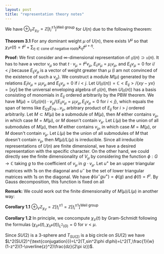 ```yaml
---
layout: post
title: "representation theory notes"
---
```



We have $\oplus_V\mathbb{Z}_{\chi_V}=\mathbb{Z}[t_i^{\pm 1}]^{\text{Weil group}}$ for $U(n)$ due to the following theorem:

**Theorem 3.1** For any dominant weight $\mu$ of $U(n)$, there exists $V^\mu$ so that $\chi_{V^\mu}(t)=t^\mu+\sum_{\eta\in\text{cone of negative roots}}k_{\eta}t^{\mu+\eta}$.

**Proof:** We first consider and $\infty$-dimensional representation of $\mathfrak{gl}(n)\supset\mathfrak{u}(n)$. It has to have a vector $v_\mu$ so that $t\cdot v_\mu=t^\mu v_\mu$, $E_{ii}v_\mu=\mu_iv_\mu$, and $E_{ij}v_\mu=0$ for $i/<j$ because $E_{ij}v_\mu$ is a vector of weight greater than $\mu$ (I am not convinced of the existence of such a $v_\mu$). We construct a module $M(\mu)$ generated by the relations $E_iiv_\mu=\mu_iv_\mu$ and $E_{ij}v_\mu=0$ if $i<j$. Let $U(\mathfrak{gl}(n))=\mathbb{C}<E_{ij}>/\{xy-yx\}=[xy]$ be the universal enveloping algebra of $\mathfrak{gl}(n)$, then $U(\mathfrak{g}(n))$ has a basis consisting of monomials in $E_{ij}$ ordered arbitrarily by the PBW theorem. We have $M(\mu)=U(\mathfrak{gl}(n))\cdot v_\mu/\{E_{ii}v_\mu=\mu_iv_\mu,E_{ij}v_\mu=0\text{ for }i<j\}$, which equals the span of terms like $E_{53}E_{74}...v_\mu$, arbitrary product of $E_{ij}$ for $i>j$ ordered arbitrarily. Let $M\subset M(\mu)$ be a submodule of $M(\mu)$, then $M$ either contains $v_\mu$, in which case $M=M(\mu)$, or $M$ doesn't contain $v_\mu$. Let $L(\mu)$ be the union of all submodules of $M(\mu)$, then $M$ either contains $v_\mu$, in which case $M=M(\mu)$, or $M$ doesn't contain $v_\mu$. Let $L(\mu)$ be the union of all submodules of $M$ that doesn't contain $v_\mu$, then $M(\mu)/L(\mu)$ is irreducible. Since all irreducible representations of $U(n)$ are finite dimensional, we have a desired representation with the specific character. On the other hand, we could directly see the finite dimensionality of $V_\mu$ by considering the function $\phi:G\to\mathbb{C}$ taking $g$ to the coefficient of $v_\mu$ in $g\cdot v_\mu$. Let $u^+$ be an upper triangular matrices with $1$s on the diagonal and $u^-$ be the set of lower triangular matrices with $1$s on the diagonal. We have $\phi(u^-gu^+)=\phi(g)$ and $\phi(t)=t^\mu$. By Gauss decomposition, this function is fixed on all 

**Remark:** We could work out the finite dimensionality of $M(\mu)/L(\mu)$ in another way:

**Corollary 1.1** $\oplus_V\mathbb{Z}_{\chi_V}=\mathbb{Z}[t_i^{\pm 1}=\mathbb{Z}[t_i^{\pm 1}]^{\text{Weil group}}$ 

**Corollary 1.2** In principle, we concompute $\chi_V(t)$ by Gram-Schmidt following the formulas $(\chi_{V^\mu}(t),\chi_{V^\mu}(t))_{L^2(G)}=0$ for $\nu<\mu$. 

Since $SU(2)$ is a $3$-sphere and $T_{SU(2)}$ is a big circle on $SU(2)$ we have $L^2(SU(2)^{\text{conjugation}})=L^2(T,sin^2\phi d\phi)=L^2(T,\frac{1}{w}(1-z^2)(1-\overline{z}^2)\frac{dz}{2\pi iz})$. 
